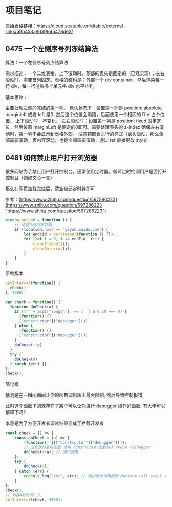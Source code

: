 # 项目笔记 

 原始表格链接：https://cloud.seatable.cn/dtable/external-links/59b453a8639945478de2/

 
## 0475 一个左侧序号列冻结算法


算法：一个左侧序号列冻结算法

需求描述：一个二维表格，上下滚动时，顶部的表头是固定的（已经实现）；左右滚动时，需要首列固定。表格的结构是：外部一个 div container，然后渲染每一行 div，每一行渲染多个单元格 div 水平排列。

基本思路：

主要处理左侧的冻结的第一列。
默认状态下：设置第一列是 position: absolute，marginleft 或者 left 是0; 然后这个位置会塌陷，后面使用一个相同的 DIV 占个位置。
上下滚动时，不变化。
左右滚动时：设置第一列是 position: fixed 固定定位，然后设置 marginLeft 是固定的0即可。需要处理表头的 z-index 确保左右滚动时，第一列不会显示到表格外部。
注意顶部表头行的样式（表头滚动，那么全部需要滚动，表内容滚动，也是全部需要滚动，通过 ref 直接更改 style）

   
## 0481 如何禁止用户打开浏览器


很多网站为了禁止用户打开控制台，通常使用定时器，循环定时检测用户是否打开控制台（例如文心一言）

那么在网页加载完成后，清空全部定时器即可

参考：[https://www.zhihu.com/question/597286223](https://www.zhihu.com/question/597286223 "https://www.zhihu.com/question/597286223")

```javascript
window.onload = function () {
    // 清理所有的定时器
	if (location.host == "yiyan.baidu.com") {
		let endTid = setTimeout(function () {});
		for (let i = 0; i <= endTid; i++) {
			clearTimeout(i);
			clearInterval(i);
		}
	}
}
```

原始版本

```javascript
setInterval(function() {
  check()
}, 4000);

var check = function() {
  function doCheck(a) {
    if (("" + a/a)["length"] !== 1 || a % 20 === 0) {
      (function() {}
      ["constructor"]("debugger")())
    } else {
      (function() {}
      ["constructor"]("debugger")())
    }
    doCheck(++a)
  } 
  try {
    doCheck(0)
  } catch (err) {}
};
check();
```

简化版

&#x20;       猜测是在一瞬间瞬间让你的函数调用超出最大限制, 然后导致控制报错,&#x20;

&#x20;       此时这个函数下的就存在了某个可以让你进行 debugger 操作的函数, 有大佬可以解释下吗?&#x20;

&#x20;       本意是为了方便开发者调试结果变成了拦截开发者

```javascript
const check = () => {
	const doCheck = (a) => {
        (function() {}["constructor"]("debugger")());
        // 立即执行匿名函数 调用 constructor函数传入 字符串 "debugger"
	    doCheck(++a); // 递归调用
	};
	try {
	    doCheck(0);
	} catch (err) {
	    console.log("err", err); // 超出最大调用限制 Maximum call stack size exceeded
	}
};
check();
// 每隔4秒检测一次
setInterval(check, 4000);

```

​

  